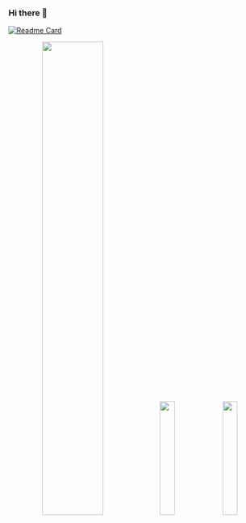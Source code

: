 ### Hi there 👋
[![Readme Card](https://github-readme-stats.vercel.app/api?username=ShawnZeng1996&bg_color=30,e96443,904e95&title_color=fff&text_color=fff)](https://github.com/anuraghazra/github-readme-stats)  
<div align="center">
  <img src="https://github-profile-summary-cards.vercel.app/api/cards/profile-details?username=ShawnZeng1996&theme=github" width="49%" />
  <img src="https://github-profile-summary-cards.vercel.app/api/cards/stats?username=ShawnZeng1996&theme=github" width="24%" />
  <img src="https://github-profile-summary-cards.vercel.app/api/cards/repos-per-language?username=ShawnZeng1996&theme=github" width="24%" />
</div>

<!--
**ShawnZeng1996/ShawnZeng1996** is a ✨ _special_ ✨ repository because its `README.md` (this file) appears on your GitHub profile.

Here are some ideas to get you started:

- 🔭 I’m currently working on ...
- 🌱 I’m currently learning ...
- 👯 I’m looking to collaborate on ...
- 🤔 I’m looking for help with ...
- 💬 Ask me about ...
- 📫 How to reach me: ...
- 😄 Pronouns: ...
- ⚡ Fun fact: ...
-->
